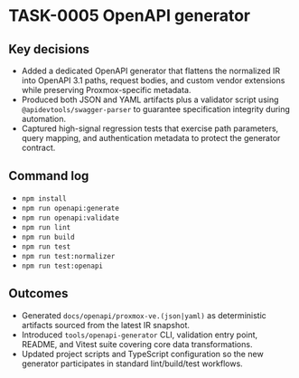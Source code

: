 # TASK-0005 OpenAPI generator

## Key decisions
- Added a dedicated OpenAPI generator that flattens the normalized IR into OpenAPI 3.1 paths, request bodies, and custom vendor extensions while preserving Proxmox-specific metadata.
- Produced both JSON and YAML artifacts plus a validator script using `@apidevtools/swagger-parser` to guarantee specification integrity during automation.
- Captured high-signal regression tests that exercise path parameters, query mapping, and authentication metadata to protect the generator contract.

## Command log
- `npm install`
- `npm run openapi:generate`
- `npm run openapi:validate`
- `npm run lint`
- `npm run build`
- `npm run test`
- `npm run test:normalizer`
- `npm run test:openapi`

## Outcomes
- Generated `docs/openapi/proxmox-ve.(json|yaml)` as deterministic artifacts sourced from the latest IR snapshot.
- Introduced `tools/openapi-generator` CLI, validation entry point, README, and Vitest suite covering core data transformations.
- Updated project scripts and TypeScript configuration so the new generator participates in standard lint/build/test workflows.
